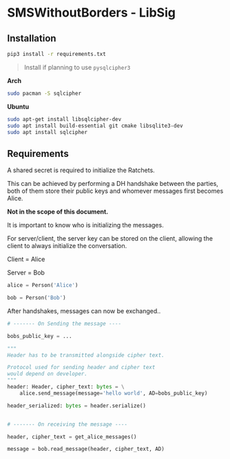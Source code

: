 # SMSWithoutBorders - LibSig

## Installation

```bash
pip3 install -r requirements.txt
```

> Install if planning to use `pysqlcipher3`

**Arch**
```bash
sudo pacman -S sqlcipher
```

**Ubuntu**
```bash
sudo apt-get install libsqlcipher-dev
sudo apt install build-essential git cmake libsqlite3-dev
sudo apt install sqlcipher
```

## Requirements
A shared secret is required to initialize the Ratchets. 

This can be achieved by performing a DH handshake between the parties,
both of them store their public keys and whomever messages first becomes Alice.

**Not in the scope of this document.**


It is important to know who is initializing the messages.

For server/client, the server key can be stored on the client,
allowing the client to always initialize the conversation.

Client = Alice

Server = Bob

```python
alice = Person('Alice')

bob = Person('Bob')

```

After handshakes, messages can now be exchanged..

```python
# ------- On Sending the message ----

bobs_public_key = ...

"""
Header has to be transmitted alongside cipher text.

Protocol used for sending header and cipher text 
would depend on developer.
"""
header: Header, cipher_text: bytes = \
    alice.send_message(message='hello world', AD=bobs_public_key)

header_serialized: bytes = header.serialize()


# ------- On receiving the message ----

header, cipher_text = get_alice_messages()

message = bob.read_message(header, cipher_text, AD)
```
